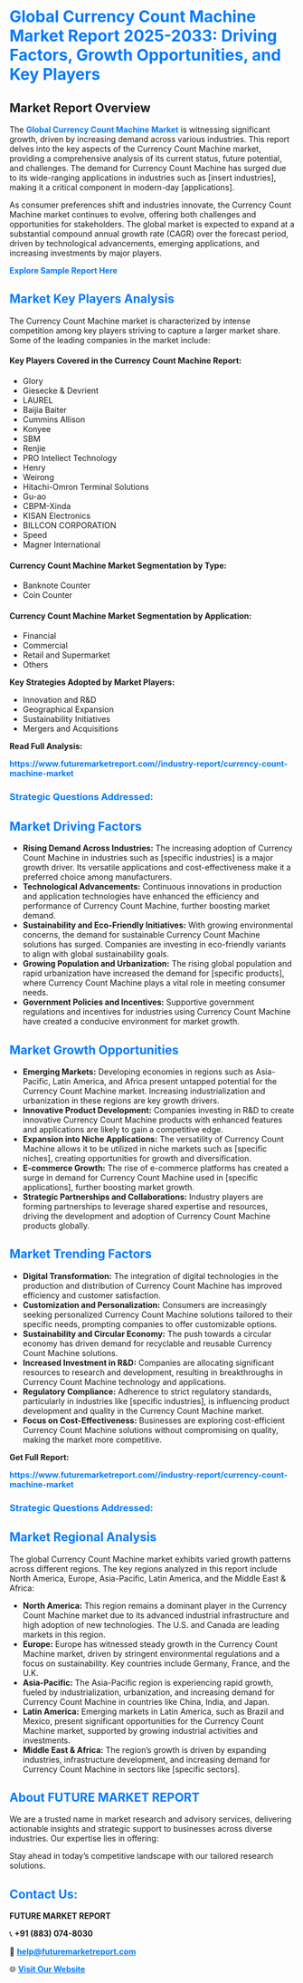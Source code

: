 <h1 style="color: #007BFF;">Global Currency Count Machine Market Report 2025-2033: Driving Factors, Growth Opportunities, and Key Players</h1>

<section id="overview">
<h2>Market Report Overview</h2>
<p>The <a href="https://www.futuremarketreport.com//industry-report/currency-count-machine-market" style="color: #007BFF; text-decoration: none;"><strong>Global Currency Count Machine Market</strong></a> is witnessing significant growth, driven by increasing demand across various industries. This report delves into the key aspects of the Currency Count Machine market, providing a comprehensive analysis of its current status, future potential, and challenges. The demand for Currency Count Machine has surged due to its wide-ranging applications in industries such as [insert industries], making it a critical component in modern-day [applications].</p>
<p>As consumer preferences shift and industries innovate, the Currency Count Machine market continues to evolve, offering both challenges and opportunities for stakeholders. The global market is expected to expand at a substantial compound annual growth rate (CAGR) over the forecast period, driven by technological advancements, emerging applications, and increasing investments by major players.</p>
</section>

<section id="overview">
<p><a href="https://www.futuremarketreport.com//request-sample/reportId=61195" style="color: #007BFF; text-decoration: none;"><strong>Explore Sample Report Here</strong></a></p>
</section>

<section id="key-players">
<h2 style="color: #007BFF;">Market Key Players Analysis</h2>
<p>The Currency Count Machine market is characterized by intense competition among key players striving to capture a larger market share. Some of the leading companies in the market include:</p>
<h4>Key Players Covered in the Currency Count Machine Report:</h4>
<ul><li>Glory</li><li>Giesecke &amp; Devrient</li><li>LAUREL</li><li>Baijia Baiter</li><li>Cummins Allison</li><li>Konyee</li><li>SBM</li><li>Renjie</li><li>PRO Intellect Technology</li><li>Henry</li><li>Weirong</li><li>Hitachi-Omron Terminal Solutions</li><li>Gu-ao</li><li>CBPM-Xinda</li><li>KISAN Electronics</li><li>BILLCON CORPORATION</li><li>Speed</li><li>Magner International</li></ul>
<h4>Currency Count Machine Market Segmentation by Type:</h4>
<ul><li>Banknote Counter</li><li>Coin Counter</li></ul>

<h4>Currency Count Machine Market Segmentation by Application:</h4>
<ul><li>Financial</li><li>Commercial</li><li>Retail and Supermarket</li><li>Others</li></ul>
<p><strong>Key Strategies Adopted by Market Players:</strong></p>
<ul>
<li>Innovation and R&D</li>
<li>Geographical Expansion</li>
<li>Sustainability Initiatives</li>
<li>Mergers and Acquisitions</li>
</ul>
</section>

<section>
<p><strong>Read Full Analysis: </strong></p><a href="https://www.futuremarketreport.com//industry-report/currency-count-machine-market" style="color: #007BFF; text-decoration: none;"><strong>https://www.futuremarketreport.com//industry-report/currency-count-machine-market</strong></a>
<h3 style="color: #007BFF;">Strategic Questions Addressed:</h3>
</section>

<section id="driving-factors">
<h2 style="color: #007BFF;">Market Driving Factors</h2>
<ul>
<li><strong>Rising Demand Across Industries:</strong> The increasing adoption of Currency Count Machine in industries such as [specific industries] is a major growth driver. Its versatile applications and cost-effectiveness make it a preferred choice among manufacturers.</li>
<li><strong>Technological Advancements:</strong> Continuous innovations in production and application technologies have enhanced the efficiency and performance of Currency Count Machine, further boosting market demand.</li>
<li><strong>Sustainability and Eco-Friendly Initiatives:</strong> With growing environmental concerns, the demand for sustainable Currency Count Machine solutions has surged. Companies are investing in eco-friendly variants to align with global sustainability goals.</li>
<li><strong>Growing Population and Urbanization:</strong> The rising global population and rapid urbanization have increased the demand for [specific products], where Currency Count Machine plays a vital role in meeting consumer needs.</li>
<li><strong>Government Policies and Incentives:</strong> Supportive government regulations and incentives for industries using Currency Count Machine have created a conducive environment for market growth.</li>
</ul>
</section>

<section id="growth-opportunities">
<h2 style="color: #007BFF;">Market Growth Opportunities</h2>
<ul>
<li><strong>Emerging Markets:</strong> Developing economies in regions such as Asia-Pacific, Latin America, and Africa present untapped potential for the Currency Count Machine market. Increasing industrialization and urbanization in these regions are key growth drivers.</li>
<li><strong>Innovative Product Development:</strong> Companies investing in R&D to create innovative Currency Count Machine products with enhanced features and applications are likely to gain a competitive edge.</li>
<li><strong>Expansion into Niche Applications:</strong> The versatility of Currency Count Machine allows it to be utilized in niche markets such as [specific niches], creating opportunities for growth and diversification.</li>
<li><strong>E-commerce Growth:</strong> The rise of e-commerce platforms has created a surge in demand for Currency Count Machine used in [specific applications], further boosting market growth.</li>
<li><strong>Strategic Partnerships and Collaborations:</strong> Industry players are forming partnerships to leverage shared expertise and resources, driving the development and adoption of Currency Count Machine products globally.</li>
</ul>
</section>

<section id="trending-factors">
<h2 style="color: #007BFF;">Market Trending Factors</h2>
<ul>
<li><strong>Digital Transformation:</strong> The integration of digital technologies in the production and distribution of Currency Count Machine has improved efficiency and customer satisfaction.</li>
<li><strong>Customization and Personalization:</strong> Consumers are increasingly seeking personalized Currency Count Machine solutions tailored to their specific needs, prompting companies to offer customizable options.</li>
<li><strong>Sustainability and Circular Economy:</strong> The push towards a circular economy has driven demand for recyclable and reusable Currency Count Machine solutions.</li>
<li><strong>Increased Investment in R&D:</strong> Companies are allocating significant resources to research and development, resulting in breakthroughs in Currency Count Machine technology and applications.</li>
<li><strong>Regulatory Compliance:</strong> Adherence to strict regulatory standards, particularly in industries like [specific industries], is influencing product development and quality in the Currency Count Machine market.</li>
<li><strong>Focus on Cost-Effectiveness:</strong> Businesses are exploring cost-efficient Currency Count Machine solutions without compromising on quality, making the market more competitive.</li>
</ul>
</section>

<section>
<p><strong>Get Full Report: </strong></p><a href="https://www.futuremarketreport.com//industry-report/currency-count-machine-market" style="color: #007BFF; text-decoration: none;"><strong>https://www.futuremarketreport.com//industry-report/currency-count-machine-market</strong></a>
<h3 style="color: #007BFF;">Strategic Questions Addressed:</h3>
</section>


<section id="regional-analysis">
<h2 style="color: #007BFF;">Market Regional Analysis</h2>
<p>The global Currency Count Machine market exhibits varied growth patterns across different regions. The key regions analyzed in this report include North America, Europe, Asia-Pacific, Latin America, and the Middle East & Africa:</p>
<ul>
<li><strong>North America:</strong> This region remains a dominant player in the Currency Count Machine market due to its advanced industrial infrastructure and high adoption of new technologies. The U.S. and Canada are leading markets in this region.</li>
<li><strong>Europe:</strong> Europe has witnessed steady growth in the Currency Count Machine market, driven by stringent environmental regulations and a focus on sustainability. Key countries include Germany, France, and the U.K.</li>
<li><strong>Asia-Pacific:</strong> The Asia-Pacific region is experiencing rapid growth, fueled by industrialization, urbanization, and increasing demand for Currency Count Machine in countries like China, India, and Japan.</li>
<li><strong>Latin America:</strong> Emerging markets in Latin America, such as Brazil and Mexico, present significant opportunities for the Currency Count Machine market, supported by growing industrial activities and investments.</li>
<li><strong>Middle East & Africa:</strong> The region’s growth is driven by expanding industries, infrastructure development, and increasing demand for Currency Count Machine in sectors like [specific sectors].</li>
</ul>
</section>

<footer>
<h2 style="color: #007BFF;">About FUTURE MARKET REPORT</h2>
<p>We are a trusted name in market research and advisory services, delivering actionable insights and strategic support to businesses across diverse industries. Our expertise lies in offering:</p>

<p>Stay ahead in today’s competitive landscape with our tailored research solutions.</p>

<h2 style="color: #007BFF;">Contact Us:</h2>
<p><strong>FUTURE MARKET REPORT</strong></p>
<p>📞 <strong>+91 (883) 074-8030</strong></p>
<p>📧 <strong><a href="mailto:help@futuremarketreport.com" style="color: #007BFF;">help@futuremarketreport.com</a></strong></p>
<p>🌐 <strong><a href="https://www.futuremarketreport.com/" style="color: #007BFF;">Visit Our Website</a></strong></p>
</footer>